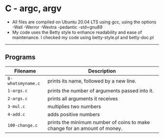 # C - argc, argv

* All files are compiled on Ubuntu 20.04 LTS using gcc, using the options -Wall -Werror -Wextra -pedantic -std=gnu89
* My code uses the Betty style to enhance readability and ease of maintenance. I checked my code using betty-style.pl and betty-doc.pl
***

## Programs

| Filename | Description |
| -------- | ----------- |
| `0-whatsmyname.c` |  prints its name, followed by a new line. |
| `1-args.c` | prints the number of arguments passed into it. |
| `2-args.c` | prints all arguments it receives |
| `3-mul.c` | multiplies two numbers |
| `4-add.c` | adds positive numbers |
| `100-change.c` | prints the minimum number of coins to make change for an amount of money. |
